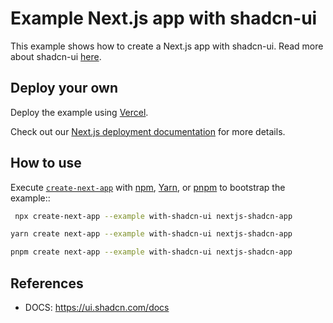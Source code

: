 # Example Next.js app with shadcn-ui

This example shows how to create a Next.js app with shadcn-ui.
Read more about shadcn-ui [here](https://ui.shadcn.com).

## Deploy your own

Deploy the example using [Vercel](https://vercel.com?utm_source=github&utm_medium=readme&utm_campaign=next-example).

Check out our [Next.js deployment documentation](https://nextjs.org/docs/deployment) for more details.

## How to use

Execute [`create-next-app`](https://github.com/vercel/next.js/tree/canary/packages/create-next-app) with [npm](https://docs.npmjs.com/cli/init), [Yarn](https://yarnpkg.com/lang/en/docs/cli/create/), or [pnpm](https://pnpm.io) to bootstrap the example::

```bash
 npx create-next-app --example with-shadcn-ui nextjs-shadcn-app
```

```bash
yarn create next-app --example with-shadcn-ui nextjs-shadcn-app
```

```bash
pnpm create next-app --example with-shadcn-ui nextjs-shadcn-app
```

## References

- DOCS: https://ui.shadcn.com/docs